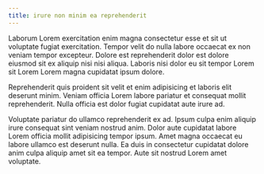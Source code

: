 ```yaml
---
title: irure non minim ea reprehenderit
---
```


Laborum Lorem exercitation enim magna consectetur esse et sit ut voluptate fugiat exercitation. Tempor velit do nulla labore occaecat ex non veniam tempor excepteur. Dolore est reprehenderit dolor est dolore eiusmod sit ex aliquip nisi nisi aliqua. Laboris nisi dolor eu sit tempor Lorem sit Lorem Lorem magna cupidatat ipsum dolore.

Reprehenderit quis proident sit velit et enim adipisicing et laboris elit deserunt minim. Veniam officia Lorem labore pariatur et consequat mollit reprehenderit. Nulla officia est dolor fugiat cupidatat aute irure ad.

Voluptate pariatur do ullamco reprehenderit ex ad. Ipsum culpa enim aliquip irure consequat sint veniam nostrud anim. Dolor aute cupidatat labore Lorem officia mollit adipisicing tempor ipsum. Amet magna occaecat eu labore ullamco est deserunt nulla. Ea duis in consectetur cupidatat dolore anim culpa aliquip amet sit ea tempor. Aute sit nostrud Lorem amet voluptate.